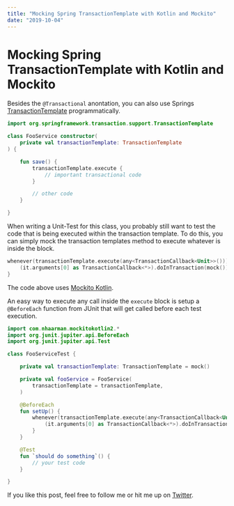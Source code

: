 ```yaml
---
title: "Mocking Spring TransactionTemplate with Kotlin and Mockito"
date: "2019-10-04"
---
```


# Mocking Spring TransactionTemplate with Kotlin and Mockito

Besides the `@Transactional` anontation, you can also use Springs [TransactionTemplate](https://docs.spring.io/spring/docs/current/javadoc-api/org/springframework/transaction/support/TransactionTemplate.html) programmatically.

```kotlin
import org.springframework.transaction.support.TransactionTemplate

class FooService constructor(
    private val transactionTemplate: TransactionTemplate
) {

    fun save() {
        transactionTemplate.execute {
            // important transactional code
        }

        // other code
    }

}
```

When writing a Unit-Test for this class, you probably still want to test the code that is being executed within the transaction template.
To do this, you can simply mock the transaction templates method to execute whatever is inside the block.

```kotlin
whenever(transactionTemplate.execute(any<TransactionCallback<Unit>>())).thenAnswer {
    (it.arguments[0] as TransactionCallback<*>).doInTransaction(mock())
}
```

The code above uses [Mockito Kotlin](https://github.com/nhaarman/mockito-kotlin).

An easy way to execute any call inside the `execute` block is setup a `@BeforeEach` function from JUnit that will get called before each test execution.

```kotlin
import com.nhaarman.mockitokotlin2.*
import org.junit.jupiter.api.BeforeEach
import org.junit.jupiter.api.Test

class FooServiceTest {

    private val transactionTemplate: TransactionTemplate = mock()

    private val fooService = FooService(
        transactionTemplate = transactionTemplate,
    )

    @BeforeEach
    fun setUp() {
        whenever(transactionTemplate.execute(any<TransactionCallback<Unit>>())).thenAnswer {
            (it.arguments[0] as TransactionCallback<*>).doInTransaction(mock())
        }
    }

    @Test
    fun `should do something`() {
        // your test code
    }

}
```

If you like this post, feel free to follow me or hit me up on [Twitter](https://twitter.com/kevcodez).